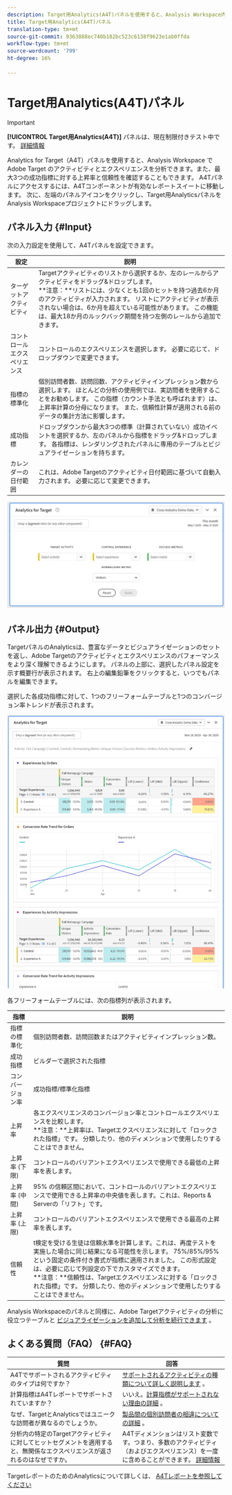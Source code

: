```yaml
---
description: Target用Analytics(A4T)パネルを使用すると、Analysis Workspace内のAdobe Targetのアクティビティとエクスペリエンスを分析できます。
title: Target用Analytics(A4T)パネル
translation-type: tm+mt
source-git-commit: 9363888ec740b182bc523c6138f9623e1ab0ffda
workflow-type: tm+mt
source-wordcount: '799'
ht-degree: 16%

---
```



# Target用Analytics(A4T)パネル

>[!IMPORTANT]
>
>**[!UICONTROL Target用Analytics(A4T)]** パネルは、現在制限付きテスト中です。 [詳細情報](https://docs.adobe.com/content/help/ja-JP/analytics/landing/an-releases.html)

Analytics for Target（A4T）パネルを使用すると、Analysis Workspace で Adobe Target のアクティビティとエクスペリエンスを分析できます。また、最大3つの成功指標に対する上昇率と信頼性を確認することもできます。 A4Tパネルにアクセスするには、A4Tコンポーネントが有効なレポートスイートに移動します。 次に、左端のパネルアイコンをクリックし、Target用AnalyticsパネルをAnalysis Workspaceプロジェクトにドラッグします。

## パネル入力 {#Input}

次の入力設定を使用して、A4Tパネルを設定できます。

| 設定 | 説明 |
|---|---|
| ターゲットアクティビティ | Targetアクティビティのリストから選択するか、左のレールからアクティビティをドラッグ&amp;ドロップします。<br>**注意：**リストには、少なくとも1回のヒットを持つ過去6か月のアクティビティが入力されます。 リストにアクティビティが表示されない場合は、6か月を超えている可能性があります。 この機能は、最大18か月のルックバック期間を持つ左側のレールから追加できます。 |
| コントロールエクスペリエンス | コントロールのエクスペリエンスを選択します。 必要に応じて、ドロップダウンで変更できます。 |
| 指標の標準化 | 個別訪問者数、訪問回数、アクティビティインプレッション数から選択します。 ほとんどの分析の使用例では、実訪問者を使用することをお勧めします。 この指標（カウント手法とも呼ばれます）は、上昇率計算の分母になります。 また、信頼性計算が適用される前のデータの集計方法に影響します。 |
| 成功指標 | ドロップダウンから最大3つの標準（計算されていない）成功イベントを選択するか、左のパネルから指標をドラッグ&amp;ドロップします。 各指標は、レンダリングされたパネルに専用のテーブルとビジュアライゼーションを持ちます。 |
| カレンダーの日付範囲 | これは、Adobe Targetのアクティビティ日付範囲に基づいて自動入力されます。 必要に応じて変更できます。 |

![パネルビルダー](assets/a4t-panel-builder.png)

## パネル出力 {#Output}

TargetパネルのAnalyticsは、豊富なデータとビジュアライゼーションのセットを返し、Adobe Targetのアクティビティとエクスペリエンスのパフォーマンスをより深く理解できるようにします。 パネルの上部に、選択したパネル設定を示す概要行が表示されます。 右上の編集鉛筆をクリックすると、いつでもパネルを編集できます。

選択した各成功指標に対して、1つのフリーフォームテーブルと1つのコンバージョン率トレンドが表示されます。

![レンダリング](assets/a4t-rendered.png)


各フリーフォームテーブルには、次の指標列が表示されます。

| 指標 | 説明 |
|---|---|
| 指標の標準化 | 個別訪問者数、訪問回数またはアクティビティインプレッション数。 |
| 成功指標 | ビルダーで選択された指標 |
| コンバージョン率 | 成功指標/標準化指標 |
| 上昇率 | 各エクスペリエンスのコンバージョン率とコントロールエクスペリエンスを比較します。<br>**注意：**上昇率は、Targetエクスペリエンスに対して「ロックされた指標」です。 分類したり、他のディメンションで使用したりすることはできません。 |
| 上昇率 (下限) | コントロールのバリアントエクスペリエンスで使用できる最低の上昇率を表します。 |
| 上昇率 (中間) | 95% の信頼区間において、コントロールのバリアントエクスペリエンスで使用できる上昇率の中央値を表します。これは、Reports &amp; Serverの「リフト」です。 |
| 上昇率 (上限) | コントロールのバリアントエクスペリエンスで使用できる最高の上昇率を表します。 |
| 信頼性 | t検定を受ける生徒は信頼水準を計算します。これは、再度テストを実施した場合に同じ結果になる可能性を示します。 75%/85%/95%という固定の条件付き書式が指標に適用されました。 この形式設定は、必要に応じて列設定の下でカスタマイズできます。 <br>**注意：**信頼性は、Targetエクスペリエンスに対する「ロックされた指標」です。 分類したり、他のディメンションで使用したりすることはできません。 |

Analysis Workspaceのパネルと同様に、Adobe Targetアクティビティの分析に役立つテーブルと [ビジュアライゼーションを追加して分析を続行できます](https://docs.adobe.com/content/help/ja-JP/analytics/analyze/analysis-workspace/visualizations/freeform-analysis-visualizations.html) 。

## よくある質問（FAQ） {#FAQ}

| 質問 | 回答 |
|---|---|
| A4Tでサポートされるアクティビティのタイプは何ですか？ | [サポートされるアクティビティの種類について詳しく説明します](https://docs.adobe.com/content/help/en/target/using/integrate/a4t/a4t-faq/a4t-faq-activity-setup.html) 。 |
| 計算指標はA4Tレポートでサポートされていますか？ | いいえ。[計算指標がサポートされない理由の詳細](https://docs.adobe.com/content/help/en/target/using/integrate/a4t/a4t-faq/a4t-faq-lift-and-confidence.html) 。 |
| なぜ、TargetとAnalyticsではユニークな訪問者が異なるのでしょうか。 | [製品間の個別訪問者の相違についての詳細](https://docs.adobe.com/content/help/en/target/using/integrate/a4t/a4t-faq/a4t-faq-viewing-reports.html) 。 |
| 分析内の特定のTargetアクティビティに対してヒットセグメントを適用すると、無関係なエクスペリエンスが返されるのはなぜですか。 | A4Tディメンションはリスト変数です。つまり、多数のアクティビティ（およびエクスペリエンス）を一度に含めることができます。 [詳細情報](https://docs.adobe.com/content/help/en/target/using/integrate/a4t/a4t-faq/a4t-faq-viewing-reports.html) |

TargetレポートのためのAnalyticsについて詳しくは、 [A4Tレポートを参照してください](https://docs.adobe.com/content/help/en/target/using/integrate/a4t/reporting.html)
